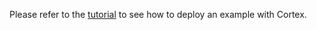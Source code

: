Please refer to the [tutorial](https://docs.cortex.dev/iris-classifier) to see how to deploy an example with Cortex.
